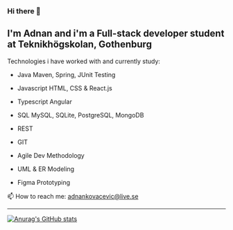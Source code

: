 

<!--
**Ado-wq/Ado-wq** is a ✨ _special_ ✨ repository because its `README.md` (this file) appears on your GitHub profile.

Here are some ideas to get you started:

- 🔭 I’m currently working on ...
- 🌱 I’m currently learning ...
- 👯 I’m looking to collaborate on ...
- 🤔 I’m looking for help with ...
- 💬 Ask me about ...
- 📫 How to reach me: ...
- 😄 Pronouns: ...
- ⚡ Fun fact: ...
-->

### Hi there 👋 
## I'm Adnan and i'm a Full-stack developer student at Teknikhögskolan, Gothenburg


Technologies i have worked with and currently study:

   - Java 
        Maven, Spring, JUnit Testing

   - Javascript
        HTML, CSS & React.js 

   - Typescript
        Angular

   - SQL
        MySQL, SQLite, PostgreSQL, MongoDB

   - REST

   - GIT

   - Agile Dev Methodology

   - UML & ER Modeling

   - Figma Prototyping

 

📫 How to reach me: adnankovacevic@live.se

---

[![Anurag's GitHub stats](https://github-readme-stats.vercel.app/api?username=ado-wq)](https://github.com/anuraghazra/github-readme-stats)




